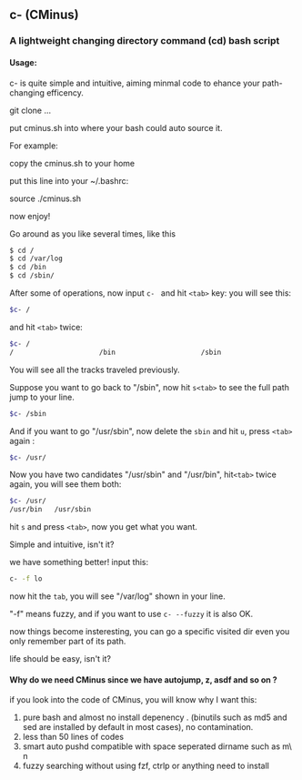 ## c- (CMinus)
### A lightweight changing directory command (cd) bash script

#### Usage:
c- is quite simple and intuitive, aiming minmal code to ehance your path-changing efficency.

git clone ...

put cminus.sh into where your bash could auto source it. 

For example:

copy the cminus.sh to your home 

put this line into your ~/.bashrc:

source ./cminus.sh

now enjoy!

Go around as you like several times, like this 

```bash
$ cd /
$ cd /var/log
$ cd /bin
$ cd /sbin/
```
After some of operations, now input  `c- ` and hit `<tab>` key:
you will see this:

```bash
$c- /
```
and hit `<tab>` twice:
```bash
$c- /
/                     /bin                     /sbin                    /usr/bin                 /usr/sbin                /var                     /var/log
```
You will see all the tracks traveled previously. 

Suppose you want to go back to "/sbin", now hit `s<tab>` to see the full path jump to your line.

```bash
$c- /sbin
```
And if you want to go "/usr/sbin", now delete the `sbin` and  hit `u`, press `<tab>` again :
```bash
$c- /usr/
```
Now you have two candidates "/usr/sbin" and "/usr/bin", hit`<tab>` twice again, you will see them both:

```bash
$c- /usr/
/usr/bin   /usr/sbin
```
hit `s` and press `<tab>`, now you get what you want.

Simple and intuitive, isn't it? 

we have something better! input this:

```bash
c- -f lo
```
now hit the `tab`, you will see "/var/log" shown in your line.

"-f" means fuzzy, and if you want to use `c- --fuzzy` it is also OK.

now things become insteresting, you can go a specific visited dir even you only remember part of its path.

life should be easy, isn't it?

#### Why do we need CMinus since we have autojump, z, asdf and so on ?

if you look into the code of CMinus, you will know why I want this:

1.  pure bash  and almost no install depenency . (binutils such as md5 and sed are installed by default in most cases), no contamination.  
2. less than 50 lines of codes 
3. smart auto pushd compatible with space seperated dirname such as m\ n
4. fuzzy searching without using fzf, ctrlp or anything need to install 
